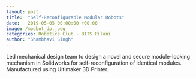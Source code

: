 ```yaml
---
layout: post
title:  "Self-Reconfigurable Modular Robots"
date:   2019-05-05 00:00:00 +00:00
image: /modbot_dp.jpeg
categories: Robotics Club - BITS Pilani
author: "Shambhavi Singh"
---
```

Led mechanical design team to design a novel and secure module-locking mechanism in Solidworks for self-reconfiguration of identical modules. Manufactured using Ultimaker 3D Printer.
